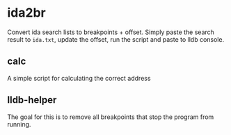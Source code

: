# ida2br
Convert ida search lists to breakpoints + offset. Simply paste the search result to `ida.txt`, update the offset, run the script and paste to lldb console.

## calc
A simple script for calculating the correct address

## lldb-helper
The goal for this is to remove all breakpoints that stop the program from running.